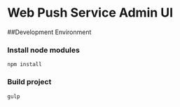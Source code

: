 # Web Push Service Admin UI

##Development Environment

### Install node modules
`npm install`

### Build project 
`gulp`




